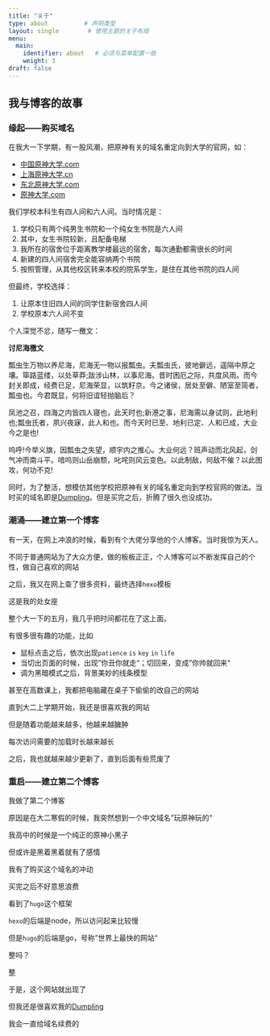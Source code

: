 ```yaml
---
title: "关于"
type: about          # 声明类型
layout: single        # 使用主题的关于布局
menu:
  main:
    identifier: about   # 必须与菜单配置一致
    weight: 3
draft: false
---
```




## 我与博客的故事

### 缘起——购买域名

在我大一下学期，有一股风潮，把原神有关的域名重定向到大学的官网，如：

* [中国原神大学.com](https://link.zhihu.com/?target=http%3A//xn--fiqq6k45cmxcf2df98d.com/)
* [上海原神大学.cn](https://link.zhihu.com/?target=https%3A//xn--fhqx9kn7ezrcw49ankq.cn/)
* [东北原神大学.com](https://link.zhihu.com/?target=http%3A//xn--xhq44jxlw6pf4cf98d.com/)
* [原神大学.com](https://link.zhihu.com/?target=http%3A//xn--8mrq2kk1b027c.com/)

我们学校本科生有四人间和六人间。当时情况是：

1. 学校只有两个纯男生书院和一个纯女生书院是六人间
2. 其中，女生书院较新，且配备电梯
3. 我所在的宿舍位于距离教学楼最远的宿舍，每次通勤都需很长的时间
4. 新建的四人间宿舍完全能容纳两个书院
5. 按照管理，从其他校区转来本校的院系学生，是住在其他书院的四人间

但最终，学校选择：

1. 让原本住旧四人间的同学住新宿舍四人间
2. 学校原本六人间不变

个人深觉不忿，随写一檄文：

**讨尼海檄文**

​	瓢虫生万物以养尼海，尼海无一物以报瓢虫。夫瓢虫氏，彼地僻远，遥隔中原之壤。筚路蓝缕，以处草莽;跋涉山林，以事尼海。昔时困厄之际，共度风雨。而今封关即成，经费已足，尼海荣显，以筑籽京。今之诸侯，居处至僻、陋室至简者，瓢虫也。今君既显，何将旧谊轻抛脑后？

​	凤池之召，四海之内皆四人寝也，此天时也;新港之事，尼海需以身试则，此地利也;瓢虫氏者，夙兴夜寐，此人和也。而今天时已至、地利已定、人和已成，大业今之是也!

​	呜呼!今举义旗，因瓢虫之失望，顺宇内之推心。大业何远？班声动而北风起，剑气冲而南斗平。喑呜则山岳崩颓，叱咤则风云变色。以此制敌，何敌不催？以此图攻，何功不克!



同时，为了整活，想模仿其他学校把原神有关的域名重定向到学校官网的做法。当时买的域名即是[Dumpling](https://crazythursdayv50tome.cn/)。但是买完之后，折腾了很久也没成功。



### 潮涌——建立第一个博客

有一天，在网上冲浪的时候，看到有个大佬分享他的个人博客。当时我惊为天人。

不同于普通网站为了大众方便，做的板板正正，个人博客可以不断发挥自己的个性，做自己喜欢的网站

之后，我又在网上查了很多资料，最终选择`hexo`模板



这是我的处女座

整个大一下的五月，我几乎把时间都花在了这上面。

有很多很有趣的功能，比如

* 鼠标点击之后，依次出现`patience` `is` `key` `in` `life`
* 当切出页面的时候，出现”你丑你就走“；切回来，变成”你帅就回来“
* 调为黑暗模式之后，背景美妙的线条模型

甚至在高数课上，我都把电脑藏在桌子下偷偷的改自己的网站



直到大二上学期开始，我还是很喜欢我的网站

但是随着功能越来越多，他越来越臃肿

每次访问需要的加载时长越来越长

之后，我也就越来越少更新了，直到后面有些荒废了



### 重启——建立第二个博客

我做了第二个博客

原因是在大二寒假的时候，我突然想到一个中文域名”玩原神玩的“



我高中的时候是一个纯正的原神小黑子

但或许是黑着黑着就有了感情

我有了购买这个域名的冲动

买完之后不好意思浪费

看到了`hugo`这个框架



`hexo`的后端是node，所以访问起来比较慢

但是`hugo`的后端是go，号称”世界上最快的网站“



整吗？

整



于是，这个网站就出现了



但我还是很喜欢我的[Dumpling](https://crazythursdayv50tome.cn/)

我会一直给域名续费的